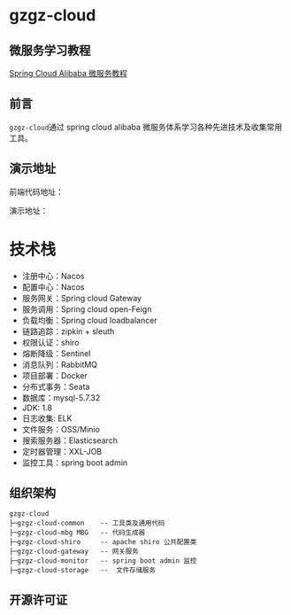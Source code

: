 # gzgz-cloud
## 微服务学习教程

[Spring Cloud Alibaba 微服务教程](https://github.com/mtcarpenter/spring-cloud-learning)

## 前言
`gzgz-cloud`通过 spring cloud alibaba 微服务体系学习各种先进技术及收集常用工具。  

## 演示地址
前端代码地址：

演示地址：

# 技术栈

- 注册中心：Nacos
- 配置中心：Nacos
- 服务网关：Spring cloud Gateway
- 服务调用：Spring cloud open-Feign
- 负载均衡：Spring cloud loadbalancer
- 链路追踪：zipkin + sleuth  
- 权限认证：shiro 
- 熔断降级：Sentinel
- 消息队列：RabbitMQ 
- 项目部署：Docker
- 分布式事务：Seata
- 数据库：mysql-5.7.32
- JDK: 1.8  
- 日志收集: ELK  
- 文件服务：OSS/Minio
- 搜索服务器：Elasticsearch
- 定时器管理：XXL-JOB
- 监控工具：spring boot admin

## 组织架构

```
gzgz-cloud
├─gzgz-cloud-common    -- 工具类及通用代码
├─gzgz-cloud-mbg MBG   -- 代码生成器
├─gzgz-cloud-shiro     -- apache shiro 公共配置类
├─gzgz-cloud-gateway   -- 网关服务
├─gzgz-cloud-monitor   -- spring boot admin 监控
├─gzgz-cloud-storage   --  文件存储服务

```
## 开源许可证


